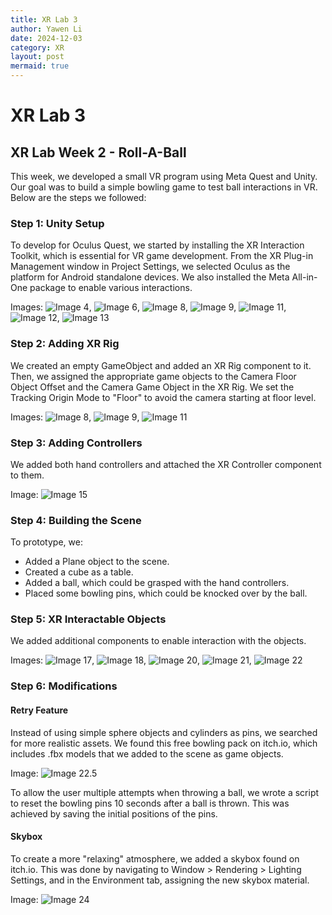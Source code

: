 ```yaml
---
title: XR Lab 3
author: Yawen Li
date: 2024-12-03
category: XR
layout: post
mermaid: true
---
```


# XR Lab 3
## XR Lab Week 2 - Roll-A-Ball

This week, we developed a small VR program using Meta Quest and Unity. Our goal was to build a simple bowling game to test ball interactions in VR. Below are the steps we followed:

### Step 1: Unity Setup
To develop for Oculus Quest, we started by installing the XR Interaction Toolkit, which is essential for VR game development. From the XR Plug-in Management window in Project Settings, we selected Oculus as the platform for Android standalone devices. We also installed the Meta All-in-One package to enable various interactions.

Images: ![Image 4](https://github.com/XRceci/ClassXR/raw/master/assets/image/4.png), ![Image 6](https://github.com/XRceci/ClassXR/raw/master/assets/image/6.png), ![Image 8](https://github.com/XRceci/ClassXR/raw/master/assets/image/8.png), ![Image 9](https://github.com/XRceci/ClassXR/raw/master/assets/image/9.png), ![Image 11](https://github.com/XRceci/ClassXR/raw/master/assets/image/11.png), ![Image 12](https://github.com/XRceci/ClassXR/raw/master/assets/image/12.png), ![Image 13](https://github.com/XRceci/ClassXR/raw/master/assets/image/13.png)

### Step 2: Adding XR Rig
We created an empty GameObject and added an XR Rig component to it. Then, we assigned the appropriate game objects to the Camera Floor Object Offset and the Camera Game Object in the XR Rig. We set the Tracking Origin Mode to "Floor" to avoid the camera starting at floor level.

Images: ![Image 8](https://github.com/XRceci/ClassXR/raw/master/assets/image/8.png), ![Image 9](https://github.com/XRceci/ClassXR/raw/master/assets/image/9.png), ![Image 11](https://github.com/XRceci/ClassXR/raw/master/assets/image/11.png)

### Step 3: Adding Controllers
We added both hand controllers and attached the XR Controller component to them.

Image: ![Image 15](https://github.com/XRceci/ClassXR/raw/master/assets/image/15.png)

### Step 4: Building the Scene
To prototype, we:
- Added a Plane object to the scene.
- Created a cube as a table.
- Added a ball, which could be grasped with the hand controllers.
- Placed some bowling pins, which could be knocked over by the ball.

### Step 5: XR Interactable Objects
We added additional components to enable interaction with the objects.

Images: ![Image 17](https://github.com/XRceci/ClassXR/raw/master/assets/image/17.png), ![Image 18](https://github.com/XRceci/ClassXR/raw/master/assets/image/18.png), ![Image 20](https://github.com/XRceci/ClassXR/raw/master/assets/image/20.png), ![Image 21](https://github.com/XRceci/ClassXR/raw/master/assets/image/21.png), ![Image 22](https://github.com/XRceci/ClassXR/raw/master/assets/image/22.png)

### Step 6: Modifications
#### Retry Feature
Instead of using simple sphere objects and cylinders as pins, we searched for more realistic assets. We found this free bowling pack on itch.io, which includes .fbx models that we added to the scene as game objects.

Image: ![Image 22.5](https://github.com/XRceci/ClassXR/raw/master/assets/image/22.5.png)

To allow the user multiple attempts when throwing a ball, we wrote a script to reset the bowling pins 10 seconds after a ball is thrown. This was achieved by saving the initial positions of the pins.

#### Skybox
To create a more "relaxing" atmosphere, we added a skybox found on itch.io. This was done by navigating to Window > Rendering > Lighting Settings, and in the Environment tab, assigning the new skybox material.

Image: ![Image 24](https://github.com/XRceci/ClassXR/raw/master/assets/image/24.png)
